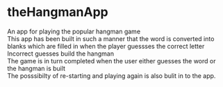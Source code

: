 # theHangmanApp
An app for playing the popular hangman game <br />
This app has been built in such a manner that the word is converted into blanks which are filled in when the player guessses the correct letter <br />
Incorrect guesses build the hangman <br />
The game is in turn completed when the user either guesses the word or the hangman is built <br />
The posssibilty of re-starting and playing again is also bulit in to the app.
